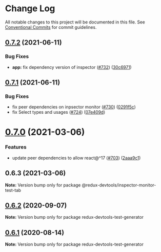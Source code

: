 # Change Log

All notable changes to this project will be documented in this file.
See [Conventional Commits](https://conventionalcommits.org) for commit guidelines.

## [0.7.2](https://github.com/reduxjs/redux-devtools/compare/@redux-devtools/inspector-monitor-test-tab@0.7.1...@redux-devtools/inspector-monitor-test-tab@0.7.2) (2021-06-11)


### Bug Fixes

* **app:** fix dependency version of inspector ([#732](https://github.com/reduxjs/redux-devtools/issues/732)) ([30c6971](https://github.com/reduxjs/redux-devtools/commit/30c6971d379c53ec1343a20240b73705751f7445))





## [0.7.1](https://github.com/reduxjs/redux-devtools/compare/@redux-devtools/inspector-monitor-test-tab@0.7.0...@redux-devtools/inspector-monitor-test-tab@0.7.1) (2021-06-11)

### Bug Fixes

- fix peer dependencies on inpsector monitor ([#730](https://github.com/reduxjs/redux-devtools/issues/730)) ([0291f5c](https://github.com/reduxjs/redux-devtools/commit/0291f5c95e4340a3b5e30a3efe76a1a1a2bb7f5e))
- fix Select types and usages ([#724](https://github.com/reduxjs/redux-devtools/issues/724)) ([07e409d](https://github.com/reduxjs/redux-devtools/commit/07e409de6a1c3d362929d854542df0c1d74ce18e))

# [0.7.0](https://github.com/reduxjs/redux-devtools/compare/@redux-devtools/inspector-monitor-test-tab@0.6.3...@redux-devtools/inspector-monitor-test-tab@0.7.0) (2021-03-06)

### Features

- update peer dependencies to allow react@^17 ([#703](https://github.com/reduxjs/redux-devtools/issues/703)) ([2aaa9c1](https://github.com/reduxjs/redux-devtools/commit/2aaa9c10a383e3a7ab20b3ab14639781fd7bb2eb))

## 0.6.3 (2021-03-06)

**Note:** Version bump only for package @redux-devtools/inspector-monitor-test-tab

## [0.6.2](https://github.com/reduxjs/redux-devtools/compare/redux-devtools-test-generator@0.6.1...redux-devtools-test-generator@0.6.2) (2020-09-07)

**Note:** Version bump only for package redux-devtools-test-generator

## [0.6.1](https://github.com/reduxjs/redux-devtools/compare/redux-devtools-test-generator@0.6.0...redux-devtools-test-generator@0.6.1) (2020-08-14)

**Note:** Version bump only for package redux-devtools-test-generator
